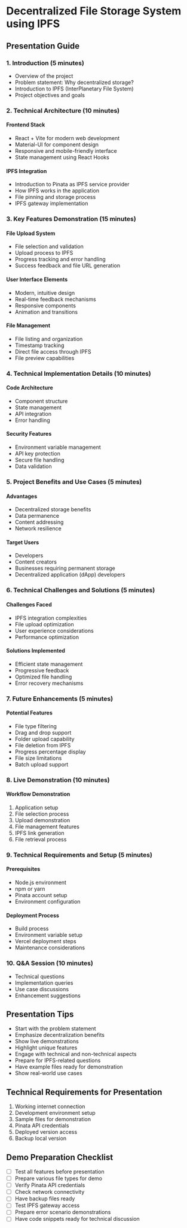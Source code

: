 # Decentralized File Storage System using IPFS
## Presentation Guide

### 1. Introduction (5 minutes)
- Overview of the project
- Problem statement: Why decentralized storage?
- Introduction to IPFS (InterPlanetary File System)
- Project objectives and goals

### 2. Technical Architecture (10 minutes)
#### Frontend Stack
- React + Vite for modern web development
- Material-UI for component design
- Responsive and mobile-friendly interface
- State management using React Hooks

#### IPFS Integration
- Introduction to Pinata as IPFS service provider
- How IPFS works in the application
- File pinning and storage process
- IPFS gateway implementation

### 3. Key Features Demonstration (15 minutes)
#### File Upload System
- File selection and validation
- Upload process to IPFS
- Progress tracking and error handling
- Success feedback and file URL generation

#### User Interface Elements
- Modern, intuitive design
- Real-time feedback mechanisms
- Responsive components
- Animation and transitions

#### File Management
- File listing and organization
- Timestamp tracking
- Direct file access through IPFS
- File preview capabilities

### 4. Technical Implementation Details (10 minutes)
#### Code Architecture
- Component structure
- State management
- API integration
- Error handling

#### Security Features
- Environment variable management
- API key protection
- Secure file handling
- Data validation

### 5. Project Benefits and Use Cases (5 minutes)
#### Advantages
- Decentralized storage benefits
- Data permanence
- Content addressing
- Network resilience

#### Target Users
- Developers
- Content creators
- Businesses requiring permanent storage
- Decentralized application (dApp) developers

### 6. Technical Challenges and Solutions (5 minutes)
#### Challenges Faced
- IPFS integration complexities
- File upload optimization
- User experience considerations
- Performance optimization

#### Solutions Implemented
- Efficient state management
- Progressive feedback
- Optimized file handling
- Error recovery mechanisms

### 7. Future Enhancements (5 minutes)
#### Potential Features
- File type filtering
- Drag and drop support
- Folder upload capability
- File deletion from IPFS
- Progress percentage display
- File size limitations
- Batch upload support

### 8. Live Demonstration (10 minutes)
#### Workflow Demonstration
1. Application setup
2. File selection process
3. Upload demonstration
4. File management features
5. IPFS link generation
6. File retrieval process

### 9. Technical Requirements and Setup (5 minutes)
#### Prerequisites
- Node.js environment
- npm or yarn
- Pinata account setup
- Environment configuration

#### Deployment Process
- Build process
- Environment variable setup
- Vercel deployment steps
- Maintenance considerations

### 10. Q&A Session (10 minutes)
- Technical questions
- Implementation queries
- Use case discussions
- Enhancement suggestions

## Presentation Tips
- Start with the problem statement
- Emphasize decentralization benefits
- Show live demonstrations
- Highlight unique features
- Engage with technical and non-technical aspects
- Prepare for IPFS-related questions
- Have example files ready for demonstration
- Show real-world use cases

## Technical Requirements for Presentation
1. Working internet connection
2. Development environment setup
3. Sample files for demonstration
4. Pinata API credentials
5. Deployed version access
6. Backup local version

## Demo Preparation Checklist
- [ ] Test all features before presentation
- [ ] Prepare various file types for demo
- [ ] Verify Pinata API credentials
- [ ] Check network connectivity
- [ ] Have backup files ready
- [ ] Test IPFS gateway access
- [ ] Prepare error scenario demonstrations
- [ ] Have code snippets ready for technical discussion